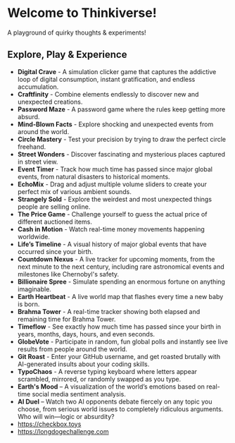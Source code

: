 # Welcome to Thinkiverse!
A playground of quirky thoughts & experiments!


## Explore, Play & Experience
- **Digital Crave** - A simulation clicker game that captures the addictive loop of digital consumption, instant gratification, and endless accumulation.  
- **Craftfinity** - Combine elements endlessly to discover new and unexpected creations.  
- **Password Maze** - A password game where the rules keep getting more absurd.  
- **Mind-Blown Facts** - Explore shocking and unexpected events from around the world.  
- **Circle Mastery** - Test your precision by trying to draw the perfect circle freehand.  
- **Street Wonders** - Discover fascinating and mysterious places captured in street view.  
- **Event Timer** - Track how much time has passed since major global events, from natural disasters to historical moments.  
- **EchoMix** - Drag and adjust multiple volume sliders to create your perfect mix of various ambient sounds.  
- **Strangely Sold** - Explore the weirdest and most unexpected things people are selling online.  
- **The Price Game** - Challenge yourself to guess the actual price of different auctioned items.  
- **Cash in Motion** - Watch real-time money movements happening worldwide.  
- **Life’s Timeline** - A visual history of major global events that have occurred since your birth.  
- **Countdown Nexus** - A live tracker for upcoming moments, from the next minute to the next century, including rare astronomical events and milestones like Chernobyl's safety.  
- **Billionaire Spree** - Simulate spending an enormous fortune on anything imaginable.  
- **Earth Heartbeat** - A live world map that flashes every time a new baby is born.  
- **Brahma Tower** - A real-time tracker showing both elapsed and remaining time for Brahma Tower.  
- **Timeflow** - See exactly how much time has passed since your birth in years, months, days, hours, and even seconds.
- **GlobeVote** - Participate in random, fun global polls and instantly see live results from people around the world.  
- **Git Roast** - Enter your GitHub username, and get roasted brutally with AI-generated insults about your coding skills.  
- **TypoChaos** - A reverse typing keyboard where letters appear scrambled, mirrored, or randomly swapped as you type.
- **Earth's Mood** – A visualization of the world’s emotions based on real-time social media sentiment analysis.  
- **AI Duel** – Watch two AI opponents debate fiercely on any topic you choose, from serious world issues to completely ridiculous arguments. Who will win—logic or absurdity?
- https://checkbox.toys
- https://longdogechallenge.com
